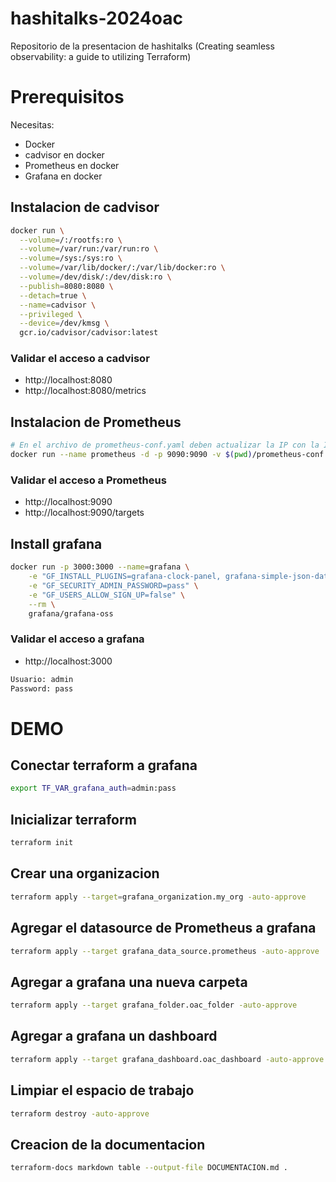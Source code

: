 # hashitalks-2024oac
Repositorio de la presentacion de hashitalks (Creating seamless observability: a guide to utilizing Terraform)

# Prerequisitos 
Necesitas:
- Docker
- cadvisor en docker
- Prometheus en docker
- Grafana en docker

## Instalacion de cadvisor
```bash
docker run \
  --volume=/:/rootfs:ro \
  --volume=/var/run:/var/run:ro \
  --volume=/sys:/sys:ro \
  --volume=/var/lib/docker/:/var/lib/docker:ro \
  --volume=/dev/disk/:/dev/disk:ro \
  --publish=8080:8080 \
  --detach=true \
  --name=cadvisor \
  --privileged \
  --device=/dev/kmsg \
  gcr.io/cadvisor/cadvisor:latest
```

### Validar el acceso a cadvisor 
- http://localhost:8080
- http://localhost:8080/metrics

## Instalacion de Prometheus 
```bash
# En el archivo de prometheus-conf.yaml deben actualizar la IP con la IP_TARGET del host
docker run --name prometheus -d -p 9090:9090 -v $(pwd)/prometheus-conf.yaml:/etc/prometheus/prometheus.yml prom/prometheus
```

### Validar el acceso a Prometheus
- http://localhost:9090
- http://localhost:9090/targets


## Install grafana
```bash
docker run -p 3000:3000 --name=grafana \
    -e "GF_INSTALL_PLUGINS=grafana-clock-panel, grafana-simple-json-datasource" \
    -e "GF_SECURITY_ADMIN_PASSWORD=pass" \
    -e "GF_USERS_ALLOW_SIGN_UP=false" \
    --rm \
    grafana/grafana-oss
```
### Validar el acceso a grafana 
- http://localhost:3000
```txt
Usuario: admin
Password: pass
```

# DEMO

## Conectar terraform a grafana
```bash
export TF_VAR_grafana_auth=admin:pass
```

## Inicializar terraform
```bash
terraform init
```

## Crear una organizacion 
```bash
terraform apply --target=grafana_organization.my_org -auto-approve
```
## Agregar el datasource de Prometheus a grafana
```bash
terraform apply --target grafana_data_source.prometheus -auto-approve
```

## Agregar a grafana una nueva carpeta
```bash
terraform apply --target grafana_folder.oac_folder -auto-approve
```

## Agregar a grafana un dashboard
```bash
terraform apply --target grafana_dashboard.oac_dashboard -auto-approve
```
## Limpiar el espacio de trabajo
```bash
terraform destroy -auto-approve
```

## Creacion de la documentacion
```bash
terraform-docs markdown table --output-file DOCUMENTACION.md .
```
